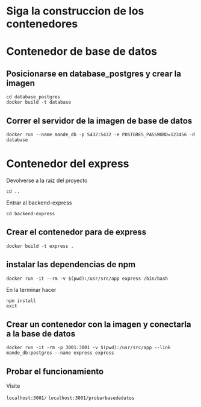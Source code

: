 # Siga la construccion de los contenedores 

# Contenedor de base de datos

## Posicionarse en database_postgres y crear la imagen

```
cd database_postgres
docker build -t database
```

## Correr el servidor de la imagen de base de datos

```
docker run --name mande_db -p 5432:5432 -e POSTGRES_PASSWORD=123456 -d database
```

# Contenedor del express

Devolverse a la raiz del proyecto

```
cd ..
```

Entrar al backend-express

```
cd backend-express
```

## Crear el contenedor para de express

```
docker build -t express .
```

## instalar las dependencias de npm

```
docker run -it --rm -v $(pwd):/usr/src/app express /bin/bash
```

En la terminar hacer

```
npm install
exit
```

## Crear un contenedor con la imagen y conectarla a la base de datos

```
docker run -it -rm -p 3001:3001 -v $(pwd):/usr/src/app --link mande_db:postgres --name express express
```

## Probar el funcionamiento

Visite

`localhost:3001/`
`localhost:3001/probarbasededatos`

